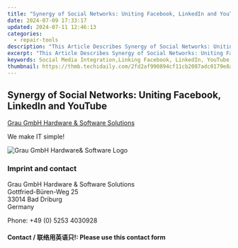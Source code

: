 ```yaml
---
title: "Synergy of Social Networks: Uniting Facebook, LinkedIn and YouTube"
date: 2024-07-09 17:33:17
updated: 2024-07-11 12:46:13
categories:
  - repair-tools
description: "This Article Describes Synergy of Social Networks: Uniting Facebook, LinkedIn and YouTube"
excerpt: "This Article Describes Synergy of Social Networks: Uniting Facebook, LinkedIn and YouTube"
keywords: Social Media Integration,Linking Facebook, LinkedIn, YouTube,Cross-Platform Social Network Strategies,Combining Social Media Platforms,Facebook LinkedIn YouTube Synergy,Social Network Collaboration Techniques,Maximizing Social Media Impact Across Platforms
thumbnail: https://thmb.techidaily.com/2fd2af990894cf11cb2087adc0179e8a43be6adf1916f6c8fc284b58583f1b79.jpg
---
```


## Synergy of Social Networks: Uniting Facebook, LinkedIn and YouTube

[Grau GmbH Hardware & Software Solutions](https://main.grauonline.de/)

We make IT simple!

![Grau GmbH Hardware& Software Logo](https://main.grauonline.de/wp-content/uploads/2021/05/output-onlinepngtools.png)

### Imprint and contact

 Grau GmbH Hardware & Software Solutions  
 Gottfried-Büren-Weg 25  
 33014 Bad Driburg  
 Germany

Phone: +49 (0) 5253 4030928

#### Contact / 联络用英语只!: Please use this contact form

<ins class="adsbygoogle"
     style="display:block"
     data-ad-format="autorelaxed"
     data-ad-client="ca-pub-7571918770474297"
     data-ad-slot="1223367746"></ins>



<ins class="adsbygoogle"
     style="display:block"
     data-ad-client="ca-pub-7571918770474297"
     data-ad-slot="8358498916"
     data-ad-format="auto"
     data-full-width-responsive="true"></ins>
